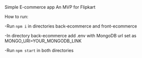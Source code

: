 Simple E-commerce app 
An MVP for Flipkart

How to run:

-Run `npm i` in directories back-ecommerce and front-ecommerce

-In directory back-ecommerce add .env with MongoDB url set as MONGO_URI=YOUR_MONGODB_LINK

-Run `npm start` in both directories
